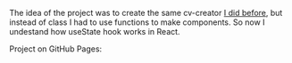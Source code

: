 The idea of the project was to create the same cv-creator [I did before](https://github.com/matveisch/cv-project), but 
instead of class I had to use functions to make components. So now I undestand 
how useState hook works in React.

Project on GitHub Pages: 

